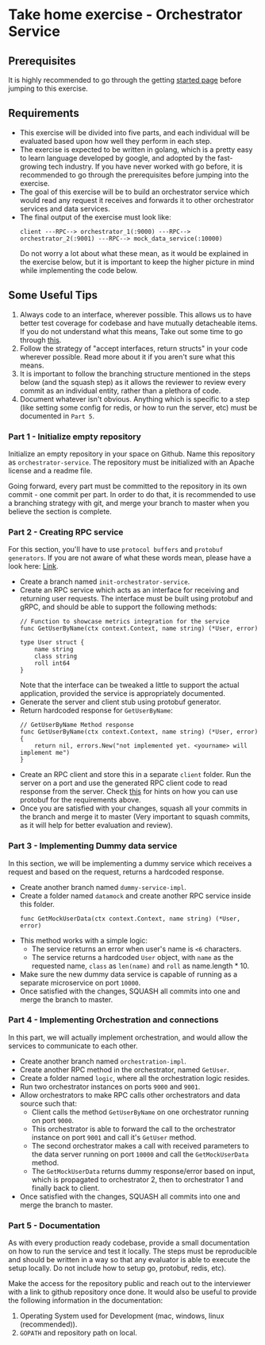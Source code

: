 # Take home exercise - Orchestrator Service

## Prerequisites
It is highly recommended to go through the getting [started page](main/getting-started.md) before jumping to this exercise.

## Requirements
* This exercise will be divided into five parts, and each individual will be evaluated based upon how well they perform in each step.
* The exercise is expected to be written in golang, which is a pretty easy to learn language developed by google, and adopted by the fast-growing tech industry. If you have never worked with go before, it is recommended to go through the prerequisites before jumping into the exercise.
* The goal of this exercise will be to build an orchestrator service which would read any request it receives and forwards it to other orchestrator services and data services.
* The final output of the exercise must look like:
    ```
    client ---RPC--> orchestrator_1(:9000) ---RPC--> orchestrator_2(:9001) ---RPC--> mock_data_service(:10000)
    ```
    Do not worry a lot about what these mean, as it would be explained in the exercise below, but it is important to keep the higher picture in mind while implementing the code below.

## Some Useful Tips
1. Always code to an interface, wherever possible. This allows us to have better test coverage for codebase and have mutually detacheable items. If you do not understand what this means, Take out some time to go through [this](https://medium.com/rungo/interfaces-in-go-ab1601159b3a).
2. Follow the strategy of "accept interfaces, return structs" in your code wherever possible. Read more about it if you aren't sure what this means.
3. It is important to follow the branching structure mentioned in the steps below (and the squash step) as it allows the reviewer to review every commit as an individual entity, rather than a plethora of code.
4. Document whatever isn't obvious. Anything which is specific to a step (like setting some config for redis, or how to run the server, etc) must be documented in `Part 5`.


### Part 1 - Initialize empty repository
Initialize an empty repository in your space on Github. Name this repository as `orchestrator-service`. The repository must be initialized with an Apache license and a readme file.

Going forward, every part must be committed to the repository in its own commit - one commit per part. In order to do that, it is recommended to use a branching strategy with git, and merge your branch to master when you believe the section is complete.

### Part 2 - Creating RPC service
For this section, you'll have to use `protocol buffers` and `protobuf generators`. If you are not aware of what these words mean, please have a look here: [Link](https://developers.google.com/protocol-buffers/docs/reference/go-generated).

* Create a branch named `init-orchestrator-service`.
* Create an RPC service which acts as an interface for receiving and returning user requests. The interface must be built using protobuf and gRPC, and should be able to support the following methods:
    ```
    // Function to showcase metrics integration for the service
    func GetUserByName(ctx context.Context, name string) (*User, error)
    
    type User struct {
        name string
        class string
        roll int64
    }
    ```
    Note that the interface can be tweaked a little to support the actual application, provided the service is appropriately documented.
* Generate the server and client stub using protobuf generator.
* Return hardcoded response for `GetUserByName`:
    ```
    // GetUserByName Method response
    func GetUserByName(ctx context.Context, name string) (*User, error) {
        return nil, errors.New("not implemented yet. <yourname> will implement me")
    }
    ```
* Create an RPC client and store this in a separate `client` folder. Run the server on a port and use the generated RPC client code to read response from the server.
   Check [this](https://grpc.io/docs/languages/go/basics/) for hints on how you can use protobuf for the requirements above.
* Once you are satisfied with your changes, squash all your commits in the branch and merge it to master (Very important to squash commits, as it will help for better evaluation and review).

### Part 3 - Implementing Dummy data service
In this section, we will be implementing a dummy service which receives a request and based on the request, returns a hardcoded response.
* Create another branch named `dummy-service-impl`.
* Create a folder named `datamock` and create another RPC service inside this folder.
    ```
    func GetMockUserData(ctx context.Context, name string) (*User, error)
    ```
* This method works with a simple logic:
    * The service returns an error when user's name is `<6` characters.
    * The service returns a hardcoded `User` object, with `name` as the requested name, `class` as `len(name)` and `roll` as name.length * 10.
* Make sure the new dummy data service is capable of running as a separate microservice on port `10000`.
* Once satisfied with the changes, SQUASH all commits into one and merge the branch to master.

### Part 4 - Implementing Orchestration and connections
In this part, we will actually implement orchestration, and would allow the services to communicate to each other.
* Create another branch named `orchestration-impl`.
* Create another RPC method in the orchestrator, named `GetUser`.
* Create a folder named `logic`, where all the orchestration logic resides. 
* Run two orchestrator instances on ports `9000` and `9001`.
* Allow orchestrators to make RPC calls other orchestrators and data source such that:
    * Client calls the method `GetUserByName` on one orchestrator running on port `9000`.
    * This orchestrator is able to forward the call to the orchestrator instance on port `9001` and call it's `GetUser` method.
    * The second orchestrator makes a call with received parameters to the data server running on port `10000` and call the `GetMockUserData` method.
    * The `GetMockUserData` returns dummy response/error based on input, which is propagated to orchestrator 2, then to orchestrator 1 and finally back to client.
* Once satisfied with the changes, SQUASH all commits into one and merge the branch to master.

### Part 5 - Documentation
As with every production ready codebase, provide a small documentation on how to run the service and test it locally. The steps must be reproducible and should be written in a way so that any evaluator is able to execute the setup locally. Do not include how to setup go, protobuf, redis, etc).

Make the access for the repository public and reach out to the interviewer with a link to github repository once done. It would also be useful to provide the following information in the documentation:
1. Operating System used for Development (mac, windows, linux (recommended)).
2. `GOPATH` and repository path on local.
